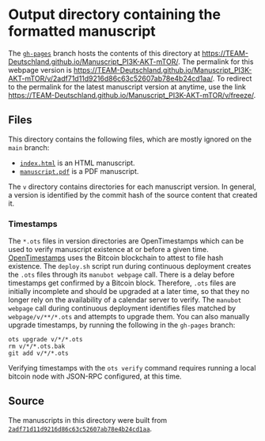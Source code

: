 # Output directory containing the formatted manuscript

The [`gh-pages`](https://github.com/TEAM-Deutschland/Manuscript_PI3K-AKT-mTOR/tree/gh-pages) branch hosts the contents of this directory at <https://TEAM-Deutschland.github.io/Manuscript_PI3K-AKT-mTOR/>.
The permalink for this webpage version is <https://TEAM-Deutschland.github.io/Manuscript_PI3K-AKT-mTOR/v/2adf71d11d9216d86c63c52607ab78e4b24cd1aa/>.
To redirect to the permalink for the latest manuscript version at anytime, use the link <https://TEAM-Deutschland.github.io/Manuscript_PI3K-AKT-mTOR/v/freeze/>.

## Files

This directory contains the following files, which are mostly ignored on the `main` branch:

+ [`index.html`](index.html) is an HTML manuscript.
+ [`manuscript.pdf`](manuscript.pdf) is a PDF manuscript.

The `v` directory contains directories for each manuscript version.
In general, a version is identified by the commit hash of the source content that created it.

### Timestamps

The `*.ots` files in version directories are OpenTimestamps which can be used to verify manuscript existence at or before a given time.
[OpenTimestamps](https://opentimestamps.org/) uses the Bitcoin blockchain to attest to file hash existence.
The `deploy.sh` script run during continuous deployment creates the `.ots` files through its `manubot webpage` call.
There is a delay before timestamps get confirmed by a Bitcoin block.
Therefore, `.ots` files are initially incomplete and should be upgraded at a later time, so that they no longer rely on the availability of a calendar server to verify.
The `manubot webpage` call during continuous deployment identifies files matched by `webpage/v/**/*.ots` and attempts to upgrade them.
You can also manually upgrade timestamps, by running the following in the `gh-pages` branch:

```shell
ots upgrade v/*/*.ots
rm v/*/*.ots.bak
git add v/*/*.ots
```

Verifying timestamps with the `ots verify` command requires running a local bitcoin node with JSON-RPC configured, at this time.

## Source

The manuscripts in this directory were built from
[`2adf71d11d9216d86c63c52607ab78e4b24cd1aa`](https://github.com/TEAM-Deutschland/Manuscript_PI3K-AKT-mTOR/commit/2adf71d11d9216d86c63c52607ab78e4b24cd1aa).
